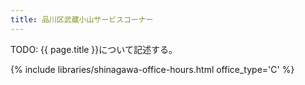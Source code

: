 ```yaml
---
title: 品川区武蔵小山サービスコーナー
---
```


TODO: {{ page.title }}について記述する。

{% include libraries/shinagawa-office-hours.html office_type='C' %}
